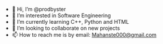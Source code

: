 - 👋 Hi, I’m @prodbyster
- 👀 I’m interested in Software Engineering
- 🌱 I’m currently learning C++, Python and HTML
- 💞️ I’m looking to collaborate on new projects
- 📫 How to reach me is by email: Mahanste000@gmail.com

<!---
prodbyster/prodbyster is a ✨ special ✨ repository because its `README.md` (this file) appears on your GitHub profile.
You can click the Preview link to take a look at your changes.
--->
